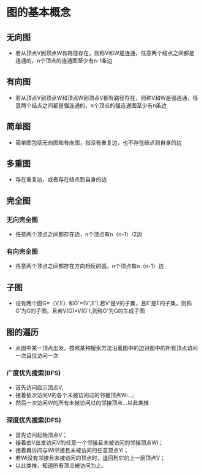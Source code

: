 # 图的基本概念
## 无向图
* 若从顶点V到顶点W有路径存在，则称V和W是连通，任意两个结点之间都是连通的，n个顶点的连通图至少有n-1条边
## 有向图
* 若从顶点V到顶点W和顶点W到顶点V都有路径存在，则称V和W是强连通，任意两个结点之间都是强连通的，n个顶点的强连通图至少有n条边
## 简单图
* 简单图包括无向图和有向图，指没有重复边，也不存在结点到自身的边

## 多重图
* 存在重复边，或者存在结点到自身的边

## 完全图
### 无向完全图
* 任意两个顶点之间都存在边，n个顶点有n（n-1）/2边
### 有向完全图
* 任意两个顶点之间都存在方向相反的弧，n个顶点有n（n-1）边
## 子图
* 设有两个图G=（V,E）和G'=(V',E'),若V'是V的子集，且E'是E的子集，则称G'为G的子图，且若V(G)=V(G'),则称G'为G的生成子图
## 图的遍历
* 从图中某一顶点出发，按照某种搜索方法沿着图中的边对图中的所有顶点访问一次且仅访问一次
### 广度优先搜索(BFS)
* 首先访问启示顶点V;
* 接着依次访问V的各个未被访问过的邻接顶点Wi...;
* 然后一次访问W的所有未被访问过的邻接顶点...以此类推
### 深度优先搜索(DFS)
* 首先访问起始顶点V；
* 接着由V出发访问V的任意一个邻接且未被访问的邻接顶点Wi；
* 接着再访问与Wi邻接且未被访问的任意顶点Yi；
* 若Wi没有邻接且未被访问的顶点时，退回到它的上一层顶点V；
* 以此类推，知道所有顶点被访问为止。
